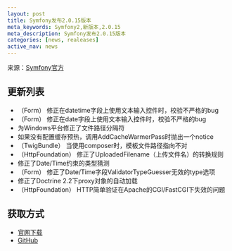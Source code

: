 ```yaml
---
layout: post
title: Symfony发布2.0.15版本
meta_keywords: Symfony2,新版本,2.0.15
meta_description: Symfony发布2.0.15版本
categories: [news, realeases]
active_nav: news
---
```


来源：[Symfony官方](http://symfony.com/blog/symfony-2-0-15-released)

更新列表
--------

* （Form） 修正在datetime字段上使用文本输入控件时，校验不严格的bug
* （Form） 修正在date字段上使用文本输入控件时，校验不严格的bug
* 为Windows平台修正了文件路径分隔符
* 如果没有配置缓存预热，调用AddCacheWarmerPass时抛出一个notice
* （TwigBundle） 当使用composer时，模板文件路径指向不对
* （HttpFoundation） 修正了UploadedFilename（上传文件名）的转换规则
* 修正了Date/Time约束的类型猜测
* （Form） 修正了Date/Time字段ValidatorTypeGuesser无效的type选项
* 修正了Doctrine 2.2下proxy对象的自动加载
* （HttpFoundation） HTTP简单验证在Apache的CGI/FastCGI下失效的问题

获取方式
--------

* [官网下载](http://symfony.com/download)
* [GitHub](https://github.com/symfony/symfony/tree/v2.0.15)
